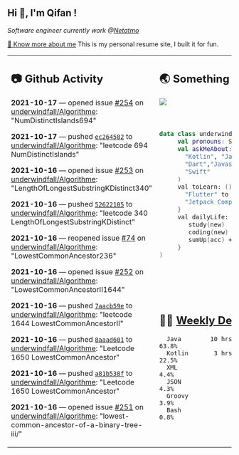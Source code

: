 <h2> Hi 👋, I'm Qifan ! </h2>
<p><em>Software engineer currently work @<a href="https://www.netatmo.com">Netatmo</a>
</em></p><p><a href="https://qifanyang.com/resume" target="_blank"> 🔭 Know more about me</a> This is my personal resume site, I built it for fun.</p>
<table><tr><td valign="top" rowspan="2">

 ## 📷 Github Activity
 <!-- githubActivity starts -->
  **2021-10-17** — opened issue [#254](https://api.github.com/repos/underwindfall/Algorithme/issues/254) on [underwindfall/Algorithme](https://api.github.com/repos/underwindfall/Algorithme): "NumDistinctIslands694"

  **2021-10-17** — pushed [`ec264582`](https://github.com/underwindfall/Algorithme/commit/ec264582eb12ddd68a9e736fea39cc6e25f044f7) to [underwindfall/Algorithme](https://api.github.com/repos/underwindfall/Algorithme): "leetcode 694 NumDistinctIslands"

  **2021-10-16** — opened issue [#253](https://api.github.com/repos/underwindfall/Algorithme/issues/253) on [underwindfall/Algorithme](https://api.github.com/repos/underwindfall/Algorithme): "LengthOfLongestSubstringKDistinct340"

  **2021-10-16** — pushed [`52622105`](https://github.com/underwindfall/Algorithme/commit/52622105e7eac5ed303d79cb0d1cf6ff0e5d70e5) to [underwindfall/Algorithme](https://api.github.com/repos/underwindfall/Algorithme): "leetcode 340 LengthOfLongestSubstringKDistinct"

  **2021-10-16** — reopened issue [#74](https://api.github.com/repos/underwindfall/Algorithme/issues/74) on [underwindfall/Algorithme](https://api.github.com/repos/underwindfall/Algorithme): "LowestCommonAncestor236"

  **2021-10-16** — opened issue [#252](https://api.github.com/repos/underwindfall/Algorithme/issues/252) on [underwindfall/Algorithme](https://api.github.com/repos/underwindfall/Algorithme): "LowestCommonAncestorII1644"

  **2021-10-16** — pushed [`7aacb59e`](https://github.com/underwindfall/Algorithme/commit/7aacb59e3022a1f4d4c4e7887a17b509b3d5f797) to [underwindfall/Algorithme](https://api.github.com/repos/underwindfall/Algorithme): "leetcode 1644 LowestCommonAncestorII"

  **2021-10-16** — pushed [`8aaad601`](https://github.com/underwindfall/Algorithme/commit/8aaad601c104d5ebf18fbf680450dfbd5e92f586) to [underwindfall/Algorithme](https://api.github.com/repos/underwindfall/Algorithme): "Leetcode 1650 LowestCommonAncestor"

  **2021-10-16** — pushed [`a81b538f`](https://github.com/underwindfall/Algorithme/commit/a81b538f6001c523a82d6e9be4cee1cc1e29c2e9) to [underwindfall/Algorithme](https://api.github.com/repos/underwindfall/Algorithme): "Leetcode 1650 LowestCommonAncestor"

  **2021-10-16** — opened issue [#251](https://api.github.com/repos/underwindfall/Algorithme/issues/251) on [underwindfall/Algorithme](https://api.github.com/repos/underwindfall/Algorithme): "lowest-common-ancestor-of-a-binary-tree-iii/"
 <!-- githubActivity ends -->
 </td><td valign="top">

 ## 🌏 Something about me
 <!-- profile starts -->
 <a href="https://github.com/underwindfall" width="100%">
   <img src="https://activity-graph.herokuapp.com/graph?username=underwindfall&theme=react-dark&hide_border=true&bg_color=00000000&color=BDDFFF&line=6E93B5&point=BDDFFF"/>
 </a>
 <br/>
 <br/>
 <br/>

 ```kotlin
 data class underwindfall(
      val pronouns: String = "he|him",
      val askMeAbout: List<String> = listOf(
        "Kotlin", "Java",
        "Dart","Javascript", "Typescript",
        "Swift"
      )
      val toLearn: () -> Unit = {
        "Flutter" to "For Fun",
        "Jetpack Compose" to "Future"
      }
      val dailyLife: Unit = (0..end).reduce { acc, new ->
         study(new)
         coding(new)
         sumUp(acc) + haveFun(new)
      }
 )
 ```
 <!-- profile ends -->
 </td></tr><tr><td valign="top">

 ## 🏊‍♂️ <a href="https://gist.github.com/underwindfall/377ee88ba1fabd1e93516e48ca9c61eb" target="_blank">Weekly Development Breakdown</a>
  <!-- codeTime starts -->
  ```text
    Java        10 hrs 30 mins  ■■■■■■■■■■■■■■■■■■▦□□□□□  63.8%
    Kotlin       3 hrs 42 mins  ■■■■■■■■▦□□□□□□□□□□□□□□□  22.5%
    XML                43 mins  ■■■■▥□□□□□□□□□□□□□□□□□□□   4.4%
    JSON               42 mins  ■■■■▥□□□□□□□□□□□□□□□□□□□   4.3%
    Groovy             38 mins  ■■■■▥□□□□□□□□□□□□□□□□□□□   3.9%
    Bash                7 mins  ■■■▦□□□□□□□□□□□□□□□□□□□□   0.8%
  ```
  <!-- codeTime starts -->
  </td></tr></table>